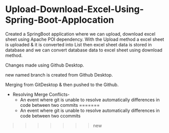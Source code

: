 # Upload-Download-Excel-Using-Spring-Boot-Applocation
Created a SpringBoot application where we can upload, download excel sheet using Apache POI dependency. With the Upload method a excel sheet is uploaded & it is converted into List then excel sheet data is stored in database and we can convert database data to excel sheet using download method.

Changes made using Github Desktop.

new named branch is created from Github Desktop.

Merging from GitDesktop & then pushed to the Github.

- Resolving Merge Conflicts-
	- An event where git is unable to resolve automatically differences in code between two commits
=======
	- An event where git is unable to resolve automatically differences in code between two ccommits
>>>>>>> new
